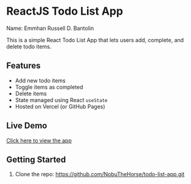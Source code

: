 # ReactJS Todo List App

Name: Emmhan Russell D. Bantolin

This is a simple React Todo List App that lets users add, complete, and delete todo items.

## Features
- Add new todo items
- Toggle items as completed
- Delete items
- State managed using React `useState`
- Hosted on Vercel (or GitHub Pages)

## Live Demo
[Click here to view the app](https://todo-list-app-ruby-xi.vercel.app)

## Getting Started
1. Clone the repo: https://github.com/NobuTheHorse/todo-list-app.git
